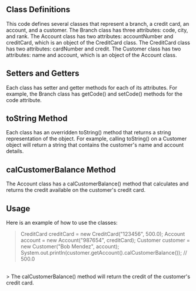 ## Class Definitions
This code defines several classes that represent a branch, a credit card, an account, and a customer. The Branch class has three attributes: code, city, and rank. The Account class has two attributes: accountNumber and creditCard, which is an object of the CreditCard class. The CreditCard class has two attributes: cardNumber and credit. The Customer class has two attributes: name and account, which is an object of the Account class.

## Setters and Getters
Each class has setter and getter methods for each of its attributes. For example, the Branch class has getCode() and setCode() methods for the code attribute.

## toString Method
Each class has an overridden toString() method that returns a string representation of the object. For example, calling toString() on a Customer object will return a string that contains the customer's name and account details.

## calCustomerBalance Method
The Account class has a calCustomerBalance() method that calculates and returns the credit available on the customer's credit card.

## Usage
Here is an example of how to use the classes:


> CreditCard creditCard = new CreditCard("123456", 500.0);
> Account account = new Account("987654", creditCard);
> Customer customer = new Customer("Bob Mendez", account);
> System.out.println(customer.getAccount().calCustomerBalance()); // 500.0
<br/>
> 
The calCustomerBalance() method will return the credit of the customer's credit card.